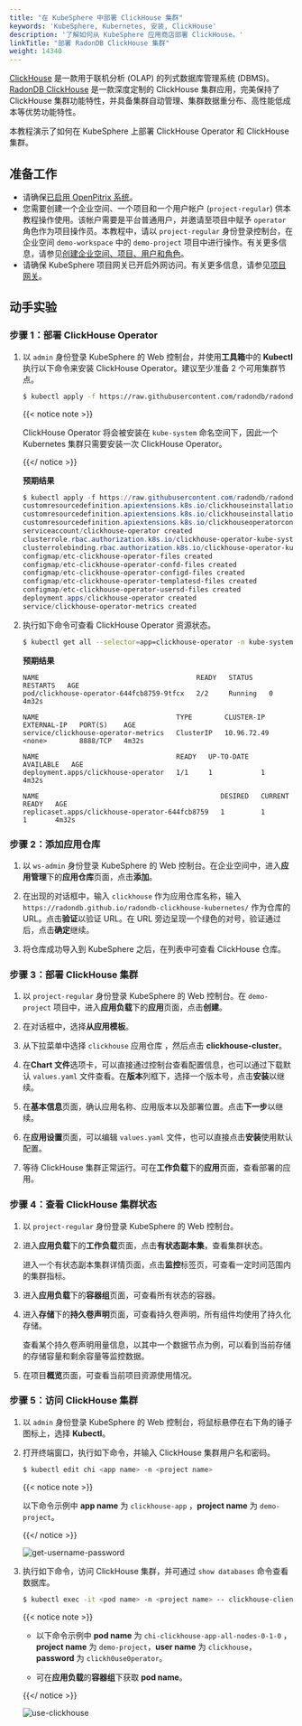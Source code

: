 ```yaml
---
title: "在 KubeSphere 中部署 ClickHouse 集群"
keywords: 'KubeSphere, Kubernetes, 安装, ClickHouse'
description: '了解如何从 KubeSphere 应用商店部署 ClickHouse。'
linkTitle: "部署 RadonDB ClickHouse 集群"
weight: 14340
---
```


[ClickHouse](https://clickhouse.tech/) 是一款用于联机分析 (OLAP) 的列式数据库管理系统 (DBMS)。[RadonDB ClickHouse](https://github.com/radondb/radondb-clickhouse-kubernetes) 是一款深度定制的 ClickHouse 集群应用，完美保持了 ClickHouse 集群功能特性，并具备集群自动管理、集群数据重分布、高性能低成本等优势功能特性。

本教程演示了如何在 KubeSphere 上部署 ClickHouse Operator 和 ClickHouse 集群。

## 准备工作

- 请确保[已启用 OpenPitrix 系统](../../../pluggable-components/app-store/)。
- 您需要创建一个企业空间、一个项目和一个用户帐户 (`project-regular`) 供本教程操作使用。该帐户需要是平台普通用户，并邀请至项目中赋予 `operator` 角色作为项目操作员。本教程中，请以 `project-regular` 身份登录控制台，在企业空间 `demo-workspace` 中的 `demo-project` 项目中进行操作。有关更多信息，请参见[创建企业空间、项目、用户和角色](../../../quick-start/create-workspace-and-project/)。
- 请确保 KubeSphere 项目网关已开启外网访问。有关更多信息，请参见[项目网关](../../../project-administration/project-gateway/)。

## 动手实验

### 步骤 1：部署 ClickHouse Operator

1. 以 `admin` 身份登录 KubeSphere 的 Web 控制台，并使用**工具箱**中的 **Kubectl** 执行以下命令来安装 ClickHouse Operator。建议至少准备 2 个可用集群节点。

   ```bash
   $ kubectl apply -f https://raw.githubusercontent.com/radondb/radondb-clickhouse-kubernetes/main/clickhouse-operator-install.yml
   ```

   {{< notice note >}}

   ClickHouse Operator 将会被安装在 `kube-system` 命名空间下，因此一个 Kubernetes 集群只需要安装一次 ClickHouse Operator。

   {{</ notice >}}

   **预期结果**

   ```powershell
   $ kubectl apply -f https://raw.githubusercontent.com/radondb/radondb-clickhouse-kubernetes/main/clickhouse-operator-install.yml
   customresourcedefinition.apiextensions.k8s.io/clickhouseinstallations.clickhouse.radondb.com created
   customresourcedefinition.apiextensions.k8s.io/clickhouseinstallationtemplates.clickhouse.radondb.com created
   customresourcedefinition.apiextensions.k8s.io/clickhouseoperatorconfigurations.clickhouse.radondb.com created
   serviceaccount/clickhouse-operator created
   clusterrole.rbac.authorization.k8s.io/clickhouse-operator-kube-system created
   clusterrolebinding.rbac.authorization.k8s.io/clickhouse-operator-kube-system created
   configmap/etc-clickhouse-operator-files created
   configmap/etc-clickhouse-operator-confd-files created
   configmap/etc-clickhouse-operator-configd-files created
   configmap/etc-clickhouse-operator-templatesd-files created
   configmap/etc-clickhouse-operator-usersd-files created
   deployment.apps/clickhouse-operator created
   service/clickhouse-operator-metrics created
   ```

2. 执行如下命令可查看 ClickHouse Operator 资源状态。

   ```bash
   $ kubectl get all --selector=app=clickhouse-operator -n kube-system
   ```
   **预期结果**
   ```
   NAME                                       READY   STATUS    RESTARTS   AGE
   pod/clickhouse-operator-644fcb8759-9tfcx   2/2     Running   0          4m32s
   
   NAME                                  TYPE        CLUSTER-IP    EXTERNAL-IP   PORT(S)    AGE
   service/clickhouse-operator-metrics   ClusterIP   10.96.72.49   <none>        8888/TCP   4m32s
   
   NAME                                  READY   UP-TO-DATE   AVAILABLE   AGE
   deployment.apps/clickhouse-operator   1/1     1            1           4m32s
   
   NAME                                             DESIRED   CURRENT   READY   AGE
   replicaset.apps/clickhouse-operator-644fcb8759   1         1         1       4m32s
   
   ```

### 步骤 2：添加应用仓库

1. 以 `ws-admin` 身份登录 KubeSphere 的 Web 控制台。在企业空间中，进入**应用管理**下的**应用仓库**页面，点击**添加**。

2. 在出现的对话框中，输入 `clickhouse` 作为应用仓库名称，输入 `https://radondb.github.io/radondb-clickhouse-kubernetes/` 作为仓库的 URL。点击**验证**以验证 URL。在 URL 旁边呈现一个绿色的对号，验证通过后，点击**确定**继续。

3. 将仓库成功导入到 KubeSphere 之后，在列表中可查看 ClickHouse 仓库。


### 步骤 3：部署 ClickHouse 集群

1. 以 `project-regular` 身份登录 KubeSphere 的 Web 控制台。在 `demo-project` 项目中，进入**应用负载**下的**应用**页面，点击**创建**。

2. 在对话框中，选择**从应用模板**。

3. 从下拉菜单中选择 `clickhouse` 应用仓库 ，然后点击 **clickhouse-cluster**。

4. 在**Chart 文件**选项卡，可以直接通过控制台查看配置信息，也可以通过下载默认 `values.yaml` 文件查看。在**版本**列框下，选择一个版本号，点击**安装**以继续。
   
5. 在**基本信息**页面，确认应用名称、应用版本以及部署位置。点击**下一步**以继续。

6. 在**应用设置**页面，可以编辑 `values.yaml` 文件，也可以直接点击**安装**使用默认配置。

7. 等待 ClickHouse 集群正常运行。可在**工作负载**下的**应用**页面，查看部署的应用。


### 步骤 4：查看 ClickHouse 集群状态

1. 以 `project-regular` 身份登录 KubeSphere 的 Web 控制台。
   
2. 进入**应用负载**下的**工作负载**页面，点击**有状态副本集**，查看集群状态。

   进入一个有状态副本集群详情页面，点击**监控**标签页，可查看一定时间范围内的集群指标。

3. 进入**应用负载**下的**容器组**页面，可查看所有状态的容器。

4. 进入**存储**下的**持久卷声明**页面，可查看持久卷声明，所有组件均使用了持久化存储。

   查看某个持久卷声明用量信息，以其中一个数据节点为例，可以看到当前存储的存储容量和剩余容量等监控数据。

5. 在项目**概览**页面，可查看当前项目资源使用情况。


### 步骤 5：访问 ClickHouse 集群

1. 以 `admin` 身份登录 KubeSphere 的 Web 控制台，将鼠标悬停在右下角的锤子图标上，选择 **Kubectl**。

2. 打开终端窗口，执行如下命令，并输入 ClickHouse 集群用户名和密码。
   
   ```bash
   $ kubectl edit chi <app name> -n <project name>
   ```
   
   {{< notice note >}}

   以下命令示例中 **app name** 为 `clickhouse-app` ，**project name** 为 `demo-project`。

   {{</ notice >}}

   ![get-username-password](/images/docs/v3.3/zh-cn/appstore/external-apps/deploy-clickhouse/get-username-password.png)

3. 执行如下命令，访问 ClickHouse 集群，并可通过 `show databases` 命令查看数据库。

   ```bash
   $ kubectl exec -it <pod name> -n <project name> -- clickhouse-client --user=<user name> --password=<user password>
   ```

   {{< notice note >}}

   - 以下命令示例中 **pod name** 为 `chi-clickhouse-app-all-nodes-0-1-0` ，**project name** 为 `demo-project`，**user name** 为 `clickhouse`，**password** 为  `clickh0use0perator`。

   - 可在**应用负载**的**容器组**下获取 **pod name**。

   {{</ notice >}}

   ![use-clickhouse](/images/docs/v3.3/zh-cn/appstore/external-apps/deploy-clickhouse/use-clickhouse.png)
